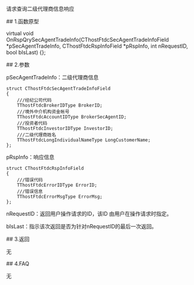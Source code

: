<p>请求查询二级代理商信息响应</p>
<span class="anchor" id="84c2d96f-1faa-4bb3-a3d0-d11bf04d6083"></span>
## 1.函数原型
<p>virtual void OnRspQrySecAgentTradeInfo(CThostFtdcSecAgentTradeInfoField *pSecAgentTradeInfo, CThostFtdcRspInfoField *pRspInfo, int nRequestID, bool bIsLast) {};</p>
<span class="anchor" id="a7abd2b9-09e0-4c69-9720-ef2a2d7f36bf"></span>
## 2.参数
<p>pSecAgentTradeInfo：二级代理商信息</p>
<pre><code>struct CThostFtdcSecAgentTradeInfoField
{
    ///经纪公司代码
    TThostFtdcBrokerIDType BrokerID;
    ///境外中介机构资金帐号
    TThostFtdcAccountIDType BrokerSecAgentID;
    ///投资者代码
    TThostFtdcInvestorIDType InvestorID;
    ///二级代理商姓名
    TThostFtdcLongIndividualNameType LongCustomerName;
};
</code></pre>
<p>pRspInfo：响应信息</p>
<pre><code>struct CThostFtdcRspInfoField
{
    ///错误代码
    TThostFtdcErrorIDType ErrorID;
    ///错误信息
    TThostFtdcErrorMsgType ErrorMsg;
};
</code></pre>
<p>nRequestID：返回用户操作请求的ID，该ID 由用户在操作请求时指定。</p>
<p>bIsLast：指示该次返回是否为针对nRequestID的最后一次返回。</p>
<span class="anchor" id="babd0c68-2bc5-45a1-8f9f-469fc40bd724"></span>
## 3.返回
<p>无</p>
<span class="anchor" id="901c679c-51c9-485a-8b19-816e4c6eeef2"></span>
## 4.FAQ
<p>无</p>
